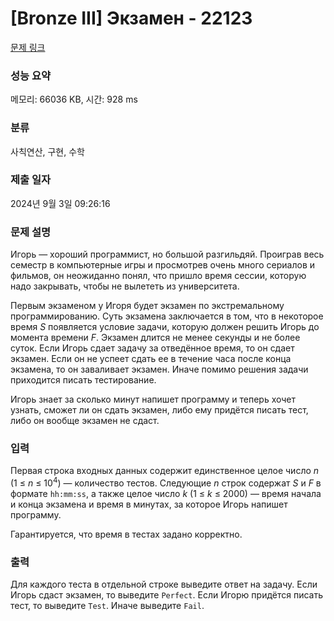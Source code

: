 # [Bronze III] Экзамен - 22123 

[문제 링크](https://www.acmicpc.net/problem/22123) 

### 성능 요약

메모리: 66036 KB, 시간: 928 ms

### 분류

사칙연산, 구현, 수학

### 제출 일자

2024년 9월 3일 09:26:16

### 문제 설명

<p>Игорь — хороший программист, но большой разгильдяй. Проиграв весь семестр в компьютерные игры и просмотрев очень много сериалов и фильмов, он неожиданно понял, что пришло время сессии, которую надо закрывать, чтобы не вылететь из университета.</p>

<p>Первым экзаменом у Игоря будет экзамен по экстремальному программированию. Суть экзамена заключается в том, что в некоторое время <i>S</i> появляется условие задачи, которую должен решить Игорь до момента времени <i>F</i>. Экзамен длится не менее секунды и не более суток. Если Игорь сдает задачу за отведённое время, то он сдает экзамен. Если он не успеет сдать ее в течение часа после конца экзамена, то он заваливает экзамен. Иначе помимо решения задачи приходится писать тестирование.</p>

<p>Игорь знает за сколько минут напишет программу и теперь хочет узнать, сможет ли он сдать экзамен, либо ему придётся писать тест, либо он вообще экзамен не сдаст.</p>

### 입력 

 <p>Первая строка входных данных содержит единственное целое число <i>n</i> (1 ≤ <i>n</i> ≤ 10<sup>4</sup>) — количество тестов. Следующие <i>n</i> строк содержат <i>S</i> и <i>F</i> в формате <code>hh:mm:ss</code>, а также целое число <i>k</i> (1 ≤ <i>k</i> ≤ 2000) — время начала и конца экзамена и время в минутах, за которое Игорь напишет программу.</p>

<p>Гарантируется, что время в тестах задано корректно.</p>

### 출력 

 <p>Для каждого теста в отдельной строке выведите ответ на задачу. Если Игорь сдаст экзамен, то выведите <code>Perfect</code>. Если Игорю придётся писать тест, то выведите <code>Test</code>. Иначе выведите <code>Fail</code>.</p>

